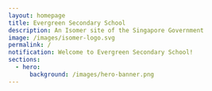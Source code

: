 ```yaml
---
layout: homepage
title: Evergreen Secondary School
description: An Isomer site of the Singapore Government
image: /images/isomer-logo.svg
permalink: /
notification: Welcome to Evergreen Secondary School!
sections:
  - hero:
      background: /images/hero-banner.png
---
```


